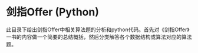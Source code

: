 # 剑指Offer (Python)
此目录下给出剑指Offer中相关算法题的分析和python代码。首先对《剑指Offer》一书的内容做一个简要的总结概括，然后分类解答各个数据结构或算法对应的算法题。
